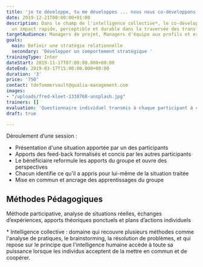 ```yaml
---
title: 'je te développe, tu me développes ... nous nous co-développons ! '
date: 2019-12-21T00:00:00+01:00
description: Dans le champ de l'intelligence collective*, le co-développement permet
  un impact rapide, perceptible et durable dans la traversée des transformations.
targetAudience: Managers de projet, Managers d'équipe aux profils et expériences diversifiés
goals:
  main: Définir une stratégie relationnelle
  secondary: 'Développer un comportement stratégique '
trainingType: Inter
dateStart: 2019-11-17T07:00:00.000+00:00
dateEnd: 2019-03-17T15:00:00.000+00:00
duration: '3'
price: '750'
contact: tdefommervault@qualia-management.com
images:
- "/uploads/fred-kloet-1338768-unsplash.jpg"
trainers: []
evaluation: 'Questionnaire individuel transmis à chaque participant à chaud et à froid. '
draft: true

---
```

Déroulement d’une session :

* Présentation d'une situation apportée par un des participants
* Apports des feed-back formalisés et concis par les autres participants
* Le bénéficiaire reformule les apports du groupe et ouvre des perspectives
* Chacun identifie ce qu'il a appris pour lui-même de la situation traitée
* Mise en commun et ancrage des apprentissages du groupe

## Méthodes Pédagogiques

Méthode participative, analyse de situations réelles, échanges d’expériences, apports théoriques ponctuels et plans d’actions individuels

\* Intelligence collective : domaine qui recouvre plusieurs méthodes comme l'analyse de pratiques, le brainstorming, la résolution de problèmes, et qui repose sur le principe que l'intelligence humaine accède à toute sa puissance lorsque les individus acceptent de la mettre en commun et de coopérer.